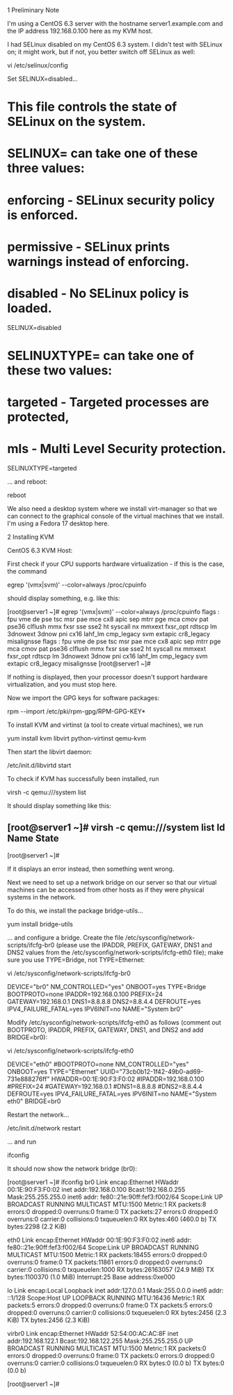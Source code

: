 1 Preliminary Note

I'm using a CentOS 6.3 server with the hostname server1.example.com and the IP address 192.168.0.100 here as my KVM host.

I had SELinux disabled on my CentOS 6.3 system. I didn't test with SELinux on; it might work, but if not, you better switch off SELinux as well:

vi /etc/selinux/config

Set SELINUX=disabled...

# This file controls the state of SELinux on the system.
# SELINUX= can take one of these three values:
#     enforcing - SELinux security policy is enforced.
#     permissive - SELinux prints warnings instead of enforcing.
#     disabled - No SELinux policy is loaded.
SELINUX=disabled
# SELINUXTYPE= can take one of these two values:
#     targeted - Targeted processes are protected,
#     mls - Multi Level Security protection.
SELINUXTYPE=targeted

... and reboot:

reboot

We also need a desktop system where we install virt-manager so that we can connect to the graphical console of the virtual machines that we install. I'm using a Fedora 17 desktop here.

 
2 Installing KVM

CentOS 6.3 KVM Host:

First check if your CPU supports hardware virtualization - if this is the case, the command

egrep '(vmx|svm)' --color=always /proc/cpuinfo

should display something, e.g. like this:

[root@server1 ~]# egrep '(vmx|svm)' --color=always /proc/cpuinfo
flags           : fpu vme de pse tsc msr pae mce cx8 apic sep mtrr pge mca cmov pat pse36 clflush mmx fxsr sse sse2 ht syscall
 nx mmxext fxsr_opt rdtscp lm 3dnowext 3dnow pni cx16 lahf_lm cmp_legacy svm extapic cr8_legacy misalignsse
flags           : fpu vme de pse tsc msr pae mce cx8 apic sep mtrr pge mca cmov pat pse36 clflush mmx fxsr sse sse2 ht syscall
 nx mmxext fxsr_opt rdtscp lm 3dnowext 3dnow pni cx16 lahf_lm cmp_legacy svm extapic cr8_legacy misalignsse
[root@server1 ~]#

If nothing is displayed, then your processor doesn't support hardware virtualization, and you must stop here.

Now we import the GPG keys for software packages:

rpm --import /etc/pki/rpm-gpg/RPM-GPG-KEY*

To install KVM and virtinst (a tool to create virtual machines), we run

yum install kvm libvirt python-virtinst qemu-kvm

Then start the libvirt daemon:

/etc/init.d/libvirtd start

To check if KVM has successfully been installed, run

virsh -c qemu:///system list

It should display something like this:

[root@server1 ~]# virsh -c qemu:///system list
 Id Name                 State
----------------------------------

[root@server1 ~]#

If it displays an error instead, then something went wrong.

Next we need to set up a network bridge on our server so that our virtual machines can be accessed from other hosts as if they were physical systems in the network.

To do this, we install the package bridge-utils...

yum install bridge-utils

... and configure a bridge. Create the file /etc/sysconfig/network-scripts/ifcfg-br0 (please use the IPADDR, PREFIX, GATEWAY, DNS1 and DNS2 values from the /etc/sysconfig/network-scripts/ifcfg-eth0 file); make sure you use TYPE=Bridge, not TYPE=Ethernet:

vi /etc/sysconfig/network-scripts/ifcfg-br0

DEVICE="br0"
NM_CONTROLLED="yes"
ONBOOT=yes
TYPE=Bridge
BOOTPROTO=none
IPADDR=192.168.0.100
PREFIX=24
GATEWAY=192.168.0.1
DNS1=8.8.8.8
DNS2=8.8.4.4
DEFROUTE=yes
IPV4_FAILURE_FATAL=yes
IPV6INIT=no
NAME="System br0"

Modify /etc/sysconfig/network-scripts/ifcfg-eth0 as follows (comment out BOOTPROTO, IPADDR, PREFIX, GATEWAY, DNS1, and DNS2 and add BRIDGE=br0):

vi /etc/sysconfig/network-scripts/ifcfg-eth0

DEVICE="eth0"
#BOOTPROTO=none
NM_CONTROLLED="yes"
ONBOOT=yes
TYPE="Ethernet"
UUID="73cb0b12-1f42-49b0-ad69-731e888276ff"
HWADDR=00:1E:90:F3:F0:02
#IPADDR=192.168.0.100
#PREFIX=24
#GATEWAY=192.168.0.1
#DNS1=8.8.8.8
#DNS2=8.8.4.4
DEFROUTE=yes
IPV4_FAILURE_FATAL=yes
IPV6INIT=no
NAME="System eth0"
BRIDGE=br0

Restart the network...

/etc/init.d/network restart

... and run

ifconfig

It should now show the network bridge (br0):

[root@server1 ~]# ifconfig
br0       Link encap:Ethernet  HWaddr 00:1E:90:F3:F0:02
          inet addr:192.168.0.100  Bcast:192.168.0.255  Mask:255.255.255.0
          inet6 addr: fe80::21e:90ff:fef3:f002/64 Scope:Link
          UP BROADCAST RUNNING MULTICAST  MTU:1500  Metric:1
          RX packets:8 errors:0 dropped:0 overruns:0 frame:0
          TX packets:27 errors:0 dropped:0 overruns:0 carrier:0
          collisions:0 txqueuelen:0
          RX bytes:460 (460.0 b)  TX bytes:2298 (2.2 KiB)

eth0      Link encap:Ethernet  HWaddr 00:1E:90:F3:F0:02
          inet6 addr: fe80::21e:90ff:fef3:f002/64 Scope:Link
          UP BROADCAST RUNNING MULTICAST  MTU:1500  Metric:1
          RX packets:18455 errors:0 dropped:0 overruns:0 frame:0
          TX packets:11861 errors:0 dropped:0 overruns:0 carrier:0
          collisions:0 txqueuelen:1000
          RX bytes:26163057 (24.9 MiB)  TX bytes:1100370 (1.0 MiB)
          Interrupt:25 Base address:0xe000

lo        Link encap:Local Loopback
          inet addr:127.0.0.1  Mask:255.0.0.0
          inet6 addr: ::1/128 Scope:Host
          UP LOOPBACK RUNNING  MTU:16436  Metric:1
          RX packets:5 errors:0 dropped:0 overruns:0 frame:0
          TX packets:5 errors:0 dropped:0 overruns:0 carrier:0
          collisions:0 txqueuelen:0
          RX bytes:2456 (2.3 KiB)  TX bytes:2456 (2.3 KiB)

virbr0    Link encap:Ethernet  HWaddr 52:54:00:AC:AC:8F
          inet addr:192.168.122.1  Bcast:192.168.122.255  Mask:255.255.255.0
          UP BROADCAST RUNNING MULTICAST  MTU:1500  Metric:1
          RX packets:0 errors:0 dropped:0 overruns:0 frame:0
          TX packets:0 errors:0 dropped:0 overruns:0 carrier:0
          collisions:0 txqueuelen:0
          RX bytes:0 (0.0 b)  TX bytes:0 (0.0 b)

[root@server1 ~]#


